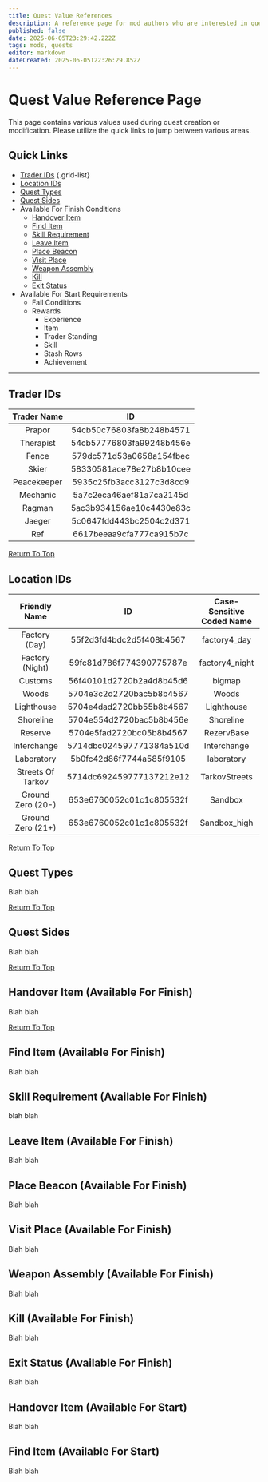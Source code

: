 ```yaml
---
title: Quest Value References
description: A reference page for mod authors who are interested in quest creation or modification.
published: false
date: 2025-06-05T23:29:42.222Z
tags: mods, quests
editor: markdown
dateCreated: 2025-06-05T22:26:29.852Z
---
```


# Quest Value Reference Page

This page contains various values used during quest creation or modification. Please utilize the quick links to jump between various areas.

## Quick Links

-   [Trader IDs](/quest-value-references#trader-ids)
{.grid-list}
-   [Location IDs](/quest-value-references#location-ids)
-   [Quest Types](/quest-value-references#quest-types)
-   [Quest Sides](/quest-value-references#quest-sides)
-   Available For Finish Conditions
    -   [Handover Item](/quest-value-references#handover-item-available-for-finish)
    -   [Find Item](/quest-value-references#find-item-available-for-finish)
    -   [Skill Requirement](/quest-value-references#skill-requirement-available-for-finish)
    -   [Leave Item](/quest-value-references#leave-item-available-for-finish)
    -   [Place Beacon](/quest-value-references#place-beacon-available-for-finish)
    -   [Visit Place](/quest-value-references#visit-place-available-for-finish)
    -   [Weapon Assembly](/quest-value-references#weapon-assembly-available-for-finish)
    -   [Kill](/quest-value-references#kill-available-for-finish)
    -   [Exit Status](/quest-value-references#exit-status-available-for-finish)
-   Available For Start Requirements
    -   Fail Conditions
    -   Rewards
        -   Experience
        -   Item
        -   Trader Standing
        -   Skill
        -   Stash Rows
        -   Achievement

---
## Trader IDs

| Trader Name | ID |
| :---: | :---: |
| Prapor | 54cb50c76803fa8b248b4571 |
| Therapist | 54cb57776803fa99248b456e |
| Fence | 579dc571d53a0658a154fbec |
| Skier | 58330581ace78e27b8b10cee |
| Peacekeeper | 5935c25fb3acc3127c3d8cd9 |
| Mechanic | 5a7c2eca46aef81a7ca2145d |
| Ragman | 5ac3b934156ae10c4430e83c |
| Jaeger | 5c0647fdd443bc2504c2d371 |
| Ref | 6617beeaa9cfa777ca915b7c |

[Return To Top](https://wiki.sp-tarkov.com/en/quest-value-references#quick-links)
## Location IDs

| Friendly Name | ID | Case-Sensitive Coded Name |
| :---: | :---: | :---: |
| Factory (Day) | 55f2d3fd4bdc2d5f408b4567 | factory4_day |
| Factory (Night) | 59fc81d786f774390775787e | factory4_night |
| Customs | 56f40101d2720b2a4d8b45d6 | bigmap |
| Woods | 5704e3c2d2720bac5b8b4567 | Woods |
| Lighthouse | 5704e4dad2720bb55b8b4567 | Lighthouse |
| Shoreline | 5704e554d2720bac5b8b456e | Shoreline |
| Reserve | 5704e5fad2720bc05b8b4567 | RezervBase |
| Interchange | 5714dbc024597771384a510d | Interchange |
| Laboratory | 5b0fc42d86f7744a585f9105 | laboratory |
| Streets Of Tarkov | 5714dc692459777137212e12 | TarkovStreets |
| Ground Zero (20-) | 653e6760052c01c1c805532f | Sandbox |
| Ground Zero (21+) | 653e6760052c01c1c805532f | Sandbox_high |

[Return To Top](https://wiki.sp-tarkov.com/en/quest-value-references)
## Quest Types

Blah blah

[Return To Top](https://wiki.sp-tarkov.com/en/quest-value-references)
## Quest Sides

Blah blah

[Return To Top](https://wiki.sp-tarkov.com/en/quest-value-references)
## Handover Item (Available For Finish)

Blah blah

[Return To Top](https://wiki.sp-tarkov.com/en/quest-value-references)
## Find Item (Available For Finish)

Blah blah

## Skill Requirement (Available For Finish)

blah blah

## Leave Item (Available For Finish)

Blah blah

## Place Beacon (Available For Finish)

Blah blah

## Visit Place (Available For Finish)

Blah blah

## Weapon Assembly (Available For Finish)

Blah blah

## Kill (Available For Finish)

Blah blah

## Exit Status (Available For Finish)

Blah blah

## Handover Item (Available For Start)

Blah blah

## Find Item (Available For Start)

Blah blah